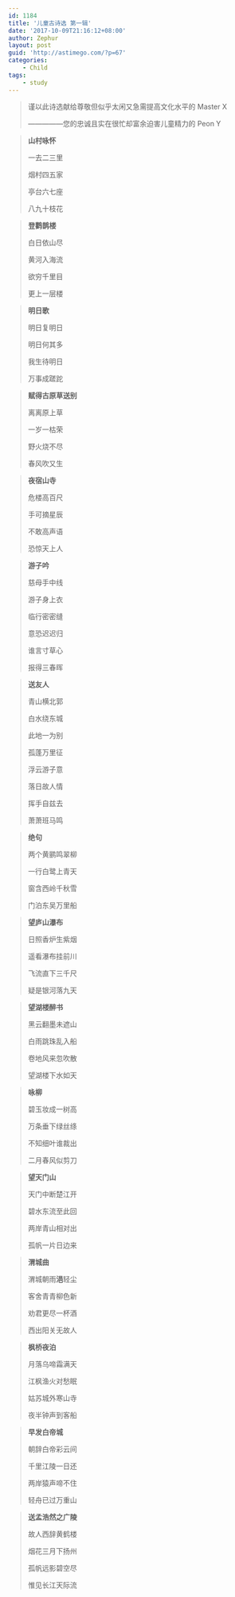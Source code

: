 ```yaml
---
id: 1184
title: '儿童古诗选 第一辑'
date: '2017-10-09T21:16:12+08:00'
author: Zephur
layout: post
guid: 'http://astimego.com/?p=67'
categories:
    - Child
tags:
    - study
---
```


> 谨以此诗选献给尊敬但似乎太闲又急需提高文化水平的 Master X
> 
> —————您的忠诚且实在很忙却富余迫害儿童精力的 Peon Y

> **山村咏怀**
>
> 一去二三里
>
> 烟村四五家
>
> 亭台六七座
>
> 八九十枝花
>
> <!-- more -->

> **登鹳鹊楼**
> 
> 白日依山尽
> 
> 黄河入海流
> 
> 欲穷千里目
> 
> 更上一层楼

> **明日歌**
> 
> 明日复明日
> 
> 明日何其多
> 
> 我生待明日
> 
> 万事成蹉跎

> **赋得古原草送别**
> 
> 离离原上草
> 
> 一岁一枯荣
> 
> 野火烧不尽
> 
> 春风吹又生

> **夜宿山寺**
> 
> 危楼高百尺
> 
> 手可摘星辰
> 
> 不敢高声语
> 
> 恐惊天上人

> **游子吟**
> 
> 慈母手中线
> 
> 游子身上衣
> 
> 临行密密缝
> 
> 意恐迟迟归
> 
> 谁言寸草心
> 
> 报得三春晖

> **送友人**
> 
> 青山横北郭
> 
> 白水绕东城
> 
> 此地一为别
> 
> 孤蓬万里征
> 
> 浮云游子意
> 
> 落日故人情
> 
> 挥手自兹去
> 
> 萧萧班马鸣

> **绝句**
> 
> 两个黄鹂鸣翠柳
> 
> 一行白鹭上青天
> 
> 窗含西岭千秋雪
> 
> 门泊东吴万里船

> **望庐山瀑布**
> 
> 日照香炉生紫烟
> 
> 遥看瀑布挂前川
> 
> 飞流直下三千尺
> 
> 疑是银河落九天

> **望湖楼醉书**
> 
> 黑云翻墨未遮山
> 
> 白雨跳珠乱入船
> 
> 卷地风来忽吹散
> 
> 望湖楼下水如天

> **咏柳**
> 
> 碧玉妆成一树高
> 
> 万条垂下绿丝绦
> 
> 不知细叶谁裁出
> 
> 二月春风似剪刀

> **望天门山**
> 
> 天门中断楚江开
> 
> 碧水东流至此回
> 
> 两岸青山相对出
> 
> 孤帆一片日边来

> **渭城曲**
> 
> 渭城朝雨**浥**轻尘
> 
> 客舍青青柳色新
> 
> 劝君更尽一杯酒
> 
> 西出阳关无故人

> **枫桥夜泊**
> 
> 月落乌啼霜满天
> 
> 江枫渔火对愁眠
> 
> 姑苏城外寒山寺
> 
> 夜半钟声到客船

> **早发白帝城**
> 
> 朝辞白帝彩云间
> 
> 千里江陵一日还
> 
> 两岸猿声啼不住
> 
> 轻舟已过万重山

> **送孟浩然之广陵**
> 
> 故人西辞黄鹤楼
> 
> 烟花三月下扬州
> 
> 孤帆远影碧空尽
> 
> 惟见长江天际流